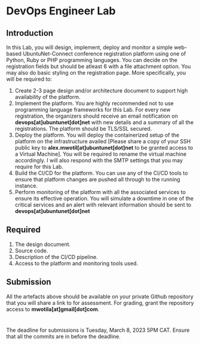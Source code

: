 # DevOps Engineer Lab
## Introduction
In this Lab, you will design, implement, deploy and monitor a simple web-based UbuntuNet-Connect conference registration platform using one of Python, Ruby or PHP programming languages. You can decide on the registration fields but should be atleast 6 with a file attachment option. You may also do basic styling on the registration page.
More specifically, you will be required to:
1. Create 2-3 page design and/or architecture document to support high availability of the platform.
2. Implement the platform. You are highly recommended not to use programming language frameworks for this Lab. For every new registration, the organizers should receive an email notification on **devops[at]ubuntunet[dot]net** with new details and a summary of all the registrations. The platform should be TLS/SSL secured.
3. Deploy the platform. You will deploy the containerized setup of the platform on the infrastructure availed [Please share a copy of your SSH public key to **alex.mwotil[at]ubuntunet[dot]net** to be granted access to a Virtual Machine]. You will be required to rename the virtual machine accordingly. I will also respond with the SMTP settings that you may require for this Lab.
4. Build the CI/CD for the platform. You can use any of the CI/CD tools to ensure that platform changes are pushed all through to the running instance.
5. Perform monitoring of the platform with all the associated services to ensure its effective operation. You will simulate a downtime in one of the critical services and an alert with relevant information should be sent to **devops[at]ubuntunet[dot]net**

## Required
1. The design document.
2. Source code.
3. Description of the CI/CD pipeline.
4. Access to the platform and monitoring tools used.

## Submission
All the artefacts above should be available on your private Github repository that you will share a link to for assessment. For grading, grant the repository access to **mwotila[at]gmail[dot]com**.
#
The deadline for submissions is Tuesday, March 8, 2023 5PM CAT. Ensure that all the commits are in before the deadline.
